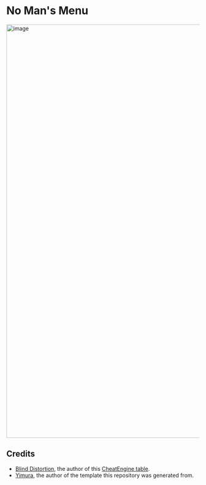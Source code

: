 # No Man's Menu

<img width="1919" height="1079" alt="image" src="https://github.com/user-attachments/assets/c1ed49cf-b44a-4c00-9972-c2b676fdd910" />

## Credits

- [Blind Distortion](https://fearlessrevolution.com/memberlist.php?mode=viewprofile&u=107792&sid=6e14b7672f349c049f08797d36849609), the author of this [CheatEngine table](https://fearlessrevolution.com/viewtopic.php?t=30442).
- [Yimura](https://github.com/Yimura), the author of the template this repository was generated from.
